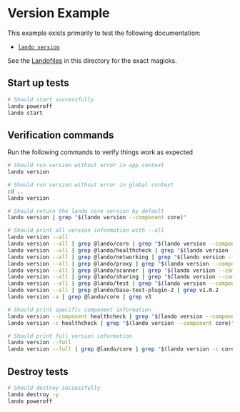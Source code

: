 # Version Example

This example exists primarily to test the following documentation:

* [`lando version`](https://docs.lando.dev/cli/version.html)

See the [Landofiles](https://docs.lando.dev/config/lando.html) in this directory for the exact magicks.

## Start up tests

```bash
# Should start successfully
lando poweroff
lando start
```

## Verification commands

Run the following commands to verify things work as expected

```bash
# Should run version without error in app context
lando version

# Should run version without error in global context
cd ..
lando version

# Should return the lando core version by default
lando version | grep "$(lando version --component core)"

# Should print all version information with --all
lando version --all
lando version --all | grep @lando/core | grep "$(lando version --component @lando/core)"
lando version --all | grep @lando/healthcheck | grep "$(lando version --component core)"
lando version --all | grep @lando/networking | grep "$(lando version --component core)"
lando version --all | grep @lando/proxy | grep "$(lando version --component core)"
lando version --all | grep @lando/scanner | grep "$(lando version --component core)"
lando version --all | grep @lando/sharing | grep "$(lando version --component core)"
lando version --all | grep @lando/test | grep "$(lando version --component core)"
lando version --all | grep @lando/base-test-plugin-2 | grep v1.0.2
lando version -a | grep @lando/core | grep v3

# Should print specific component information
lando version --component healthcheck | grep "$(lando version --component @lando/core)"
lando version -c healthcheck | grep "$(lando version --component core)"

# Should print full version information
lando version --full
lando version --full | grep @lando/core | grep "$(lando version -c core)" | grep "$(lando config --path os.platform | tr -d '\n' | sed -e "s/^'//" -e "s/'$//")" | grep "$(lando config --path os.arch | tr -d '\n' | sed -e "s/^'//" -e "s/'$//")" | grep node-v18 | grep cli | grep "$(lando version -c cli)"
```

## Destroy tests

```bash
# Should destroy successfully
lando destroy -y
lando poweroff
```
